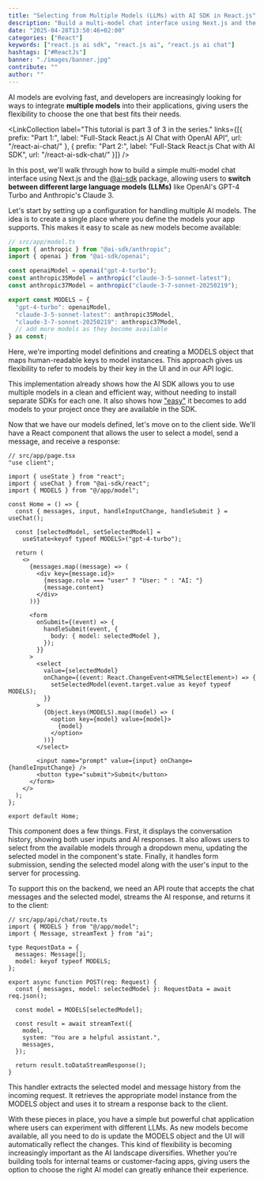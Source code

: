 ```yaml
---
title: "Selecting from Multiple Models (LLMs) with AI SDK in React.js"
description: "Build a multi-model chat interface using Next.js and the AI SDK by Vercel ..."
date: "2025-04-28T13:50:46+02:00"
categories: ["React"]
keywords: ["react.js ai sdk", "react.js ai", "react.js ai chat"]
hashtags: ["#ReactJs"]
banner: "./images/banner.jpg"
contribute: ""
author: ""
---
```


AI models are evolving fast, and developers are increasingly looking for ways to integrate **multiple models** into their applications, giving users the flexibility to choose the one that best fits their needs.

<LinkCollection label="This tutorial is part 3 of 3 in the series." links={[{ prefix: "Part 1:", label: "Full-Stack React.js AI Chat with OpenAI API", url: "/react-ai-chat/" }, { prefix: "Part 2:", label: "Full-Stack React.js Chat with AI SDK", url: "/react-ai-sdk-chat/" }]} />

In this post, we'll walk through how to build a simple multi-model chat interface using Next.js and the [@ai-sdk](https://sdk.vercel.ai/) package, allowing users to **switch between different large language models (LLMs)** like OpenAI's GPT-4 Turbo and Anthropic's Claude 3.

<ReadMore label="Learn Next.js" link="https://www.road-to-next.com/" />

Let's start by setting up a configuration for handling multiple AI models. The idea is to create a single place where you define the models your app supports. This makes it easy to scale as new models become available:

```ts
// src/app/model.ts
import { anthropic } from "@ai-sdk/anthropic";
import { openai } from "@ai-sdk/openai";

const openaiModel = openai("gpt-4-turbo");
const anthropic35Model = anthropic("claude-3-5-sonnet-latest");
const anthropic37Model = anthropic("claude-3-7-sonnet-20250219");

export const MODELS = {
  "gpt-4-turbo": openaiModel,
  "claude-3-5-sonnet-latest": anthropic35Model,
  "claude-3-7-sonnet-20250219": anthropic37Model,
  // add more models as they become available
} as const;
```

Here, we're importing model definitions and creating a MODELS object that maps human-readable keys to model instances. This approach gives us flexibility to refer to models by their key in the UI and in our API logic.

This implementation already shows how the AI SDK allows you to use multiple models in a clean and efficient way, without needing to install separate SDKs for each one. It also shows how ["easy"](https://x.com/rwieruch/status/1894787009882800542) it becomes to add models to your project once they are available in the SDK.

Now that we have our models defined, let's move on to the client side. We'll have a React component that allows the user to select a model, send a message, and receive a response:

```tsx{4,6,11-12,24-28,30-41}
// src/app/page.tsx
"use client";

import { useState } from "react";
import { useChat } from "@ai-sdk/react";
import { MODELS } from "@/app/model";

const Home = () => {
  const { messages, input, handleInputChange, handleSubmit } = useChat();

  const [selectedModel, setSelectedModel] =
    useState<keyof typeof MODELS>("gpt-4-turbo");

  return (
    <>
      {messages.map((message) => (
        <div key={message.id}>
          {message.role === "user" ? "User: " : "AI: "}
          {message.content}
        </div>
      ))}

      <form
        onSubmit={(event) => {
          handleSubmit(event, {
            body: { model: selectedModel },
          });
        }}
      >
        <select
          value={selectedModel}
          onChange={(event: React.ChangeEvent<HTMLSelectElement>) => {
            setSelectedModel(event.target.value as keyof typeof MODELS);
          }}
        >
          {Object.keys(MODELS).map((model) => (
            <option key={model} value={model}>
              {model}
            </option>
          ))}
        </select>

        <input name="prompt" value={input} onChange={handleInputChange} />
        <button type="submit">Submit</button>
      </form>
    </>
  );
};

export default Home;
```

This component does a few things. First, it displays the conversation history, showing both user inputs and AI responses. It also allows users to select from the available models through a dropdown menu, updating the selected model in the component's state. Finally, it handles form submission, sending the selected model along with the user's input to the server for processing.

To support this on the backend, we need an API route that accepts the chat messages and the selected model, streams the AI response, and returns it to the client:

```ts{2,7,11,13,16}
// src/app/api/chat/route.ts
import { MODELS } from "@/app/model";
import { Message, streamText } from "ai";

type RequestData = {
  messages: Message[];
  model: keyof typeof MODELS;
};

export async function POST(req: Request) {
  const { messages, model: selectedModel }: RequestData = await req.json();

  const model = MODELS[selectedModel];

  const result = await streamText({
    model,
    system: "You are a helpful assistant.",
    messages,
  });

  return result.toDataStreamResponse();
}
```

This handler extracts the selected model and message history from the incoming request. It retrieves the appropriate model instance from the MODELS object and uses it to stream a response back to the client.

<Divider />

With these pieces in place, you have a simple but powerful chat application where users can experiment with different LLMs. As new models become available, all you need to do is update the MODELS object and the UI will automatically reflect the changes. This kind of flexibility is becoming increasingly important as the AI landscape diversifies. Whether you're building tools for internal teams or customer-facing apps, giving users the option to choose the right AI model can greatly enhance their experience.